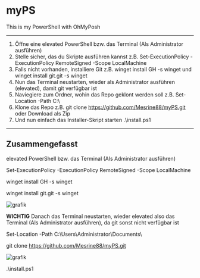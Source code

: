 # myPS
This is my PowerShell with OhMyPosh
___

1. Öffne eine elevated PowerShell bzw. das Terminal (Als Administrator ausführen)
2. Stelle sicher, das du Skripte ausführen kannst z.B. Set-ExecutionPolicy -ExecutionPolicy RemoteSigned -Scope LocalMachine
3. Falls nicht vorhanden, installiere Git z.B. winget install GH -s winget und winget install git.git -s winget
4. Nun das Terminal neustarten, wieder als Administrator ausführen (elevated), damit git verfügbar ist
5. Naviegiere zum Ordner, wohin das Repo geklont werden soll z.B. Set-Location -Path C:\
6. Klone das Repo z.B. git clone https://github.com/Mesrine88/myPS.git oder Download als Zip
7. Und nun einfach das Installer-Skript starten .\install.ps1

___

## Zusammengefasst
elevated PowerShell bzw. das Terminal (Als Administrator ausführen)

Set-ExecutionPolicy -ExecutionPolicy RemoteSigned -Scope LocalMachine

winget install GH -s winget

winget install git.git -s winget

![grafik](https://github.com/Mesrine88/myPS/assets/87695029/7f09ab79-e033-4536-a1ec-cbed747471ae)

**WICHTIG**
Danach das Terminal neustarten, wieder elevated also das Terminal (Als Administrator ausführen), da git sonst nicht verfügbar ist

Set-Location -Path C:\Users\Administrator\Documents\

git clone https://github.com/Mesrine88/myPS.git

![grafik](https://github.com/Mesrine88/myPS/assets/87695029/da06dd47-d4cb-4d9b-9c53-423ff519afe6)


.\install.ps1
